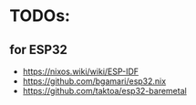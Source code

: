 # TODOs:
## for ESP32
- https://nixos.wiki/wiki/ESP-IDF
- https://github.com/bgamari/esp32.nix
- https://github.com/taktoa/esp32-baremetal
